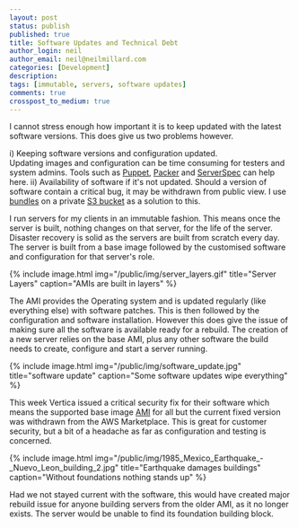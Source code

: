 ```yaml
---
layout: post
status: publish
published: true
title: Software Updates and Technical Debt
author_login: neil
author_email: neil@neilmillard.com
categories: [Development]
description: 
tags: [immutable, servers, software updates]
comments: true
crosspost_to_medium: true
---
```

I cannot stress enough how important it is to keep updated with the latest software versions. This does give us two problems however.

 i) Keeping software versions and configuration updated.  
   Updating images and configuration can be time consuming for testers and system admins. Tools such as [Puppet](https://puppet.com/), [Packer](https://www.packer.io/) and [ServerSpec](http://serverspec.org/) can help here.
 ii) Availability of software if it's not updated.
   Should a version of software contain a critical bug, it may be withdrawn from public view. I use [bundles](https://en.wikipedia.org/wiki/Tar_(computing)) on a private [S3 bucket](https://en.wikipedia.org/wiki/Amazon_S3) as a solution to this.
 
I run servers for my clients in an immutable fashion. This means once the server is built, nothing changes on that server, for the life of the server.
Disaster recovery is solid as the servers are built from scratch every day. The server is built from a base image followed by the customised software and configuration for that server's role.  

{% include image.html
      img="/public/img/server_layers.gif"
      title="Server Layers"
      caption="AMIs are built in layers" %}
      
The AMI provides the Operating system and is updated regularly (like everything else) with software patches. This is then followed by the configuration and software installation. However this does give the issue of making sure all the software is available ready for a rebuild.
The creation of a new server relies on the base AMI, plus any other software the build needs to create, configure and start a server running.

{% include image.html
      img="/public/img/software_update.jpg"
      title="software update"
      caption="Some software updates wipe everything" %}
      
This week Vertica issued a critical security fix for their software which means the supported base image [AMI](https://aws.amazon.com/marketplace/pp/B010ETKZKG) for all but the current fixed version was withdrawn from the AWS Marketplace.
This is great for customer security, but a bit of a headache as far as configuration and testing is concerned.

{% include image.html
      img="/public/img/1985_Mexico_Earthquake_-_Nuevo_Leon_building_2.jpg"
      title="Earthquake damages buildings"
      caption="Without foundations nothing stands up" %}

Had we not stayed current with the software, this would have created major rebuild issue for anyone building servers from the older AMI, as it no longer exists. The server would be unable to find its foundation building block.

